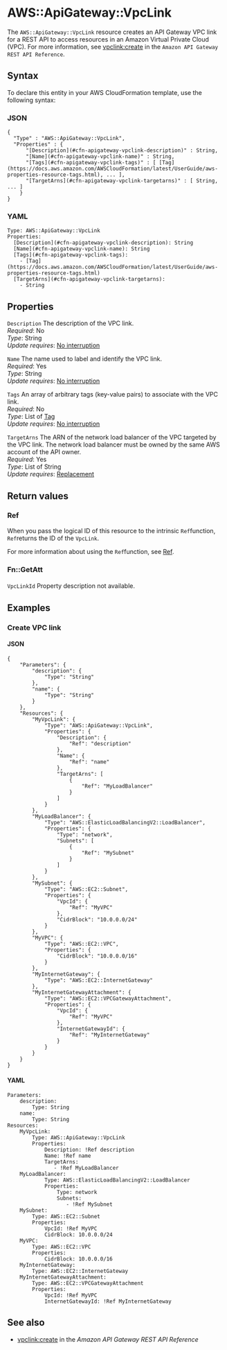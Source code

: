 # AWS::ApiGateway::VpcLink<a name="aws-resource-apigateway-vpclink"></a>

The `AWS::ApiGateway::VpcLink` resource creates an API Gateway VPC link for a REST API to access resources in an Amazon Virtual Private Cloud \(VPC\)\. For more information, see [vpclink:create](https://docs.aws.amazon.com/apigateway/latest/api/API_CreateVpcLink.html) in the `Amazon API Gateway REST API Reference`\.

## Syntax<a name="aws-resource-apigateway-vpclink-syntax"></a>

To declare this entity in your AWS CloudFormation template, use the following syntax:

### JSON<a name="aws-resource-apigateway-vpclink-syntax.json"></a>

```
{
  "Type" : "AWS::ApiGateway::VpcLink",
  "Properties" : {
      "[Description](#cfn-apigateway-vpclink-description)" : String,
      "[Name](#cfn-apigateway-vpclink-name)" : String,
      "[Tags](#cfn-apigateway-vpclink-tags)" : [ [Tag](https://docs.aws.amazon.com/AWSCloudFormation/latest/UserGuide/aws-properties-resource-tags.html), ... ],
      "[TargetArns](#cfn-apigateway-vpclink-targetarns)" : [ String, ... ]
    }
}
```

### YAML<a name="aws-resource-apigateway-vpclink-syntax.yaml"></a>

```
Type: AWS::ApiGateway::VpcLink
Properties: 
  [Description](#cfn-apigateway-vpclink-description): String
  [Name](#cfn-apigateway-vpclink-name): String
  [Tags](#cfn-apigateway-vpclink-tags): 
    - [Tag](https://docs.aws.amazon.com/AWSCloudFormation/latest/UserGuide/aws-properties-resource-tags.html)
  [TargetArns](#cfn-apigateway-vpclink-targetarns): 
    - String
```

## Properties<a name="aws-resource-apigateway-vpclink-properties"></a>

`Description`  <a name="cfn-apigateway-vpclink-description"></a>
The description of the VPC link\.  
*Required*: No  
*Type*: String  
*Update requires*: [No interruption](https://docs.aws.amazon.com/AWSCloudFormation/latest/UserGuide/using-cfn-updating-stacks-update-behaviors.html#update-no-interrupt)

`Name`  <a name="cfn-apigateway-vpclink-name"></a>
The name used to label and identify the VPC link\.  
*Required*: Yes  
*Type*: String  
*Update requires*: [No interruption](https://docs.aws.amazon.com/AWSCloudFormation/latest/UserGuide/using-cfn-updating-stacks-update-behaviors.html#update-no-interrupt)

`Tags`  <a name="cfn-apigateway-vpclink-tags"></a>
An array of arbitrary tags \(key\-value pairs\) to associate with the VPC link\.  
*Required*: No  
*Type*: List of [Tag](https://docs.aws.amazon.com/AWSCloudFormation/latest/UserGuide/aws-properties-resource-tags.html)  
*Update requires*: [No interruption](https://docs.aws.amazon.com/AWSCloudFormation/latest/UserGuide/using-cfn-updating-stacks-update-behaviors.html#update-no-interrupt)

`TargetArns`  <a name="cfn-apigateway-vpclink-targetarns"></a>
The ARN of the network load balancer of the VPC targeted by the VPC link\. The network load balancer must be owned by the same AWS account of the API owner\.  
*Required*: Yes  
*Type*: List of String  
*Update requires*: [Replacement](https://docs.aws.amazon.com/AWSCloudFormation/latest/UserGuide/using-cfn-updating-stacks-update-behaviors.html#update-replacement)

## Return values<a name="aws-resource-apigateway-vpclink-return-values"></a>

### Ref<a name="aws-resource-apigateway-vpclink-return-values-ref"></a>

When you pass the logical ID of this resource to the intrinsic `Ref`function, `Ref`returns the ID of the `VpcLink`\.

For more information about using the `Ref`function, see [Ref](https://docs.aws.amazon.com/AWSCloudFormation/latest/UserGuide/intrinsic-function-reference-ref.html)\.

### Fn::GetAtt<a name="aws-resource-apigateway-vpclink-return-values-fn--getatt"></a>

#### <a name="aws-resource-apigateway-vpclink-return-values-fn--getatt-fn--getatt"></a>

`VpcLinkId`  <a name="VpcLinkId-fn::getatt"></a>
Property description not available\.

## Examples<a name="aws-resource-apigateway-vpclink--examples"></a>



### Create VPC link<a name="aws-resource-apigateway-vpclink--examples--Create_VPC_link"></a>



#### JSON<a name="aws-resource-apigateway-vpclink--examples--Create_VPC_link--json"></a>

```
{
    "Parameters": {
        "description": {
            "Type": "String"
        },
        "name": {
            "Type": "String"
        }
    },
    "Resources": {
        "MyVpcLink": {
            "Type": "AWS::ApiGateway::VpcLink",
            "Properties": {
                "Description": {
                    "Ref": "description"
                },
                "Name": {
                    "Ref": "name"
                },
                "TargetArns": [
                    {
                        "Ref": "MyLoadBalancer"
                    }
                ]
            }
        },
        "MyLoadBalancer": {
            "Type": "AWS::ElasticLoadBalancingV2::LoadBalancer",
            "Properties": {
                "Type": "network",
                "Subnets": [
                    {
                        "Ref": "MySubnet"
                    }
                ]
            }
        },
        "MySubnet": {
            "Type": "AWS::EC2::Subnet",
            "Properties": {
                "VpcId": {
                    "Ref": "MyVPC"
                },
                "CidrBlock": "10.0.0.0/24"
            }
        },
        "MyVPC": {
            "Type": "AWS::EC2::VPC",
            "Properties": {
                "CidrBlock": "10.0.0.0/16"
            }
        },
        "MyInternetGateway": {
            "Type": "AWS::EC2::InternetGateway"
        },
        "MyInternetGatewayAttachment": {
            "Type": "AWS::EC2::VPCGatewayAttachment",
            "Properties": {
                "VpcId": {
                    "Ref": "MyVPC"
                },
                "InternetGatewayId": {
                    "Ref": "MyInternetGateway"
                }
            }
        }
    }
}
```

#### YAML<a name="aws-resource-apigateway-vpclink--examples--Create_VPC_link--yaml"></a>

```
Parameters:
    description:
        Type: String
    name:
        Type: String
Resources:
    MyVpcLink:
        Type: AWS::ApiGateway::VpcLink
        Properties:
            Description: !Ref description
            Name: !Ref name
            TargetArns:
               - !Ref MyLoadBalancer
    MyLoadBalancer:
            Type: AWS::ElasticLoadBalancingV2::LoadBalancer
            Properties:
                Type: network
                Subnets:
                   - !Ref MySubnet
    MySubnet:
        Type: AWS::EC2::Subnet
        Properties:
            VpcId: !Ref MyVPC
            CidrBlock: 10.0.0.0/24
    MyVPC:
        Type: AWS::EC2::VPC
        Properties:
            CidrBlock: 10.0.0.0/16
    MyInternetGateway:
        Type: AWS::EC2::InternetGateway
    MyInternetGatewayAttachment:
        Type: AWS::EC2::VPCGatewayAttachment
        Properties:
            VpcId: !Ref MyVPC
            InternetGatewayId: !Ref MyInternetGateway
```

## See also<a name="aws-resource-apigateway-vpclink--seealso"></a>
+ [vpclink:create](https://docs.aws.amazon.com/apigateway/latest/api/API_CreateVpcLink.html) in the *Amazon API Gateway REST API Reference*

